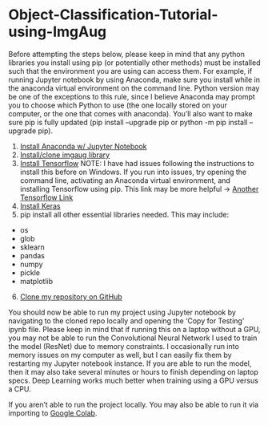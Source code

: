 # Object-Classification-Tutorial-using-ImgAug

Before attempting the steps below, please keep in mind that any python libraries you install using pip (or potentially other methods) 
must be installed such that the environment you are using can access them. For example, if running Jupyter notebook by using Anaconda, 
make sure you install while in the anaconda virtual environment on the command line. Python version may be one of the exceptions to 
this rule, since I believe Anaconda may prompt you to choose which Python to use (the one locally stored on your computer, or the one 
that comes with anaconda). You’ll also want to make sure pip is fully updated (pip install –upgrade pip or 
python -m pip install –upgrade pip).

1. [Install Anaconda w/ Jupyter Notebook](https://jupyter.readthedocs.io/en/latest/install.html) 
2. [Install/clone imgaug library](https://github.com/aleju/imgaug)
3. [Install Tensorflow](https://www.tensorflow.org/install/pip)
NOTE: I have had issues following the instructions to install this before on Windows. If you run into issues, try opening the command line, activating an Anaconda virtual environment, and installing Tensorflow using pip. 
This link may be more helpful -> [Another Tensorflow Link](https://tensorflow-object-detection-api-tutorial.readthedocs.io/en/latest/install.html)
4. [Install Keras](https://keras.io/)
5. pip install all other essential libraries needed. This may include:
- os
- glob
- sklearn
- pandas
- numpy
- pickle
- matplotlib
6. [Clone my repository on GitHub](https://github.com/alswilli/CMPS-184-ImgAug-Presentation)

You should now be able to run my project using Jupyter notebook by navigating to the cloned repo locally and opening the ‘Copy for Testing’ ipynb file. Please keep in mind that if running this on a laptop without a GPU, you may not be able to run the Convolutional Neural Network I used to train the model (ResNet) due to memory constraints. I occasionally run into memory issues on my computer as well, but I can easily fix them by restarting my Jupyter notebook instance. If you are able to run the model, then it may also take several minutes or hours to finish depending on laptop specs. Deep Learning works much better when training using a GPU versus a CPU.

If you aren’t able to run the project locally. You may also be able to run it via importing to [Google Colab](https://colab.research.google.com/notebooks/welcome.ipynb#scrollTo=GJBs_flRovLc). 
